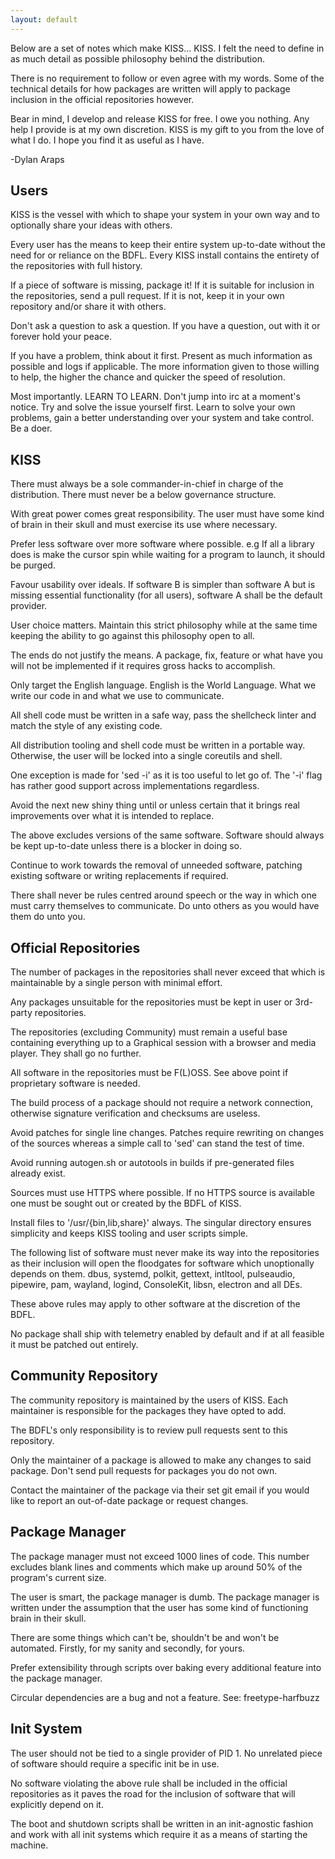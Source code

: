 ```yaml
---
layout: default
---
```


Below are a set of notes which make KISS... KISS. I felt the need to define in
as much detail as possible philosophy behind the distribution.

There is no requirement to follow or even agree with my words. Some of the
technical details for how packages are written will apply to package inclusion
in the official repositories however.

Bear in mind, I develop and release KISS for free. I owe you nothing. Any help
I provide is at my own discretion. KISS is my gift to you from the love of what
I do. I hope you find it as useful as I have.

-Dylan Araps

Users
-----

KISS is the vessel with which to shape your system in your own way and to
optionally share your ideas with others.

Every user has the means to keep their entire system up-to-date without the need
for or reliance on the BDFL. Every KISS install contains the entirety of the 
repositories with full history.

If a piece of software is missing, package it! If it is suitable for inclusion
in the repositories, send a pull request. If it is not, keep it in your own 
repository and/or share it with others.

Don't ask a question to ask a question. If you have a question, out with it or 
forever hold your peace.

If you have a problem, think about it first. Present as much information as
possible and logs if applicable. The more information given to those willing to 
help, the higher the chance and quicker the speed of resolution.

Most importantly. LEARN TO LEARN. Don't jump into irc at a moment's notice. Try
and solve the issue yourself first. Learn to solve your own problems, gain a 
better understanding over your system and take control. Be a doer.

KISS
----

There must always be a sole commander-in-chief in charge of the distribution.
There must never be a below governance structure.

With great power comes great responsibility. The user must have some kind of
brain in their skull and must exercise its use where necessary.

Prefer less software over more software where possible. e.g If all a library
does is make the cursor spin while waiting for a program to launch, it should be 
purged.

Favour usability over ideals. If software B is simpler than software A but is 
missing essential functionality (for all users), software A shall be the default 
provider.

User choice matters. Maintain this strict philosophy while at the same time
keeping the ability to go against this philosophy open to all.

The ends do not justify the means. A package, fix, feature or what have you will
not be implemented if it requires gross hacks to accomplish.

Only target the English language. English is the World Language. What we write
our code in and what we use to communicate.

All shell code must be written in a safe way, pass the shellcheck linter and
match the style of any existing code.

All distribution tooling and shell code must be written in a portable way. 
Otherwise, the user will be locked into a single coreutils and shell.

One exception is made for 'sed -i' as it is too useful to let go of. The '-i' 
flag has rather good support across implementations regardless.

Avoid the next new shiny thing until or unless certain that it brings real 
improvements over what it is intended to replace.

The above excludes versions of the same software. Software should always be kept
up-to-date unless there is a blocker in doing so.

Continue to work towards the removal of unneeded software, patching existing 
software or writing replacements if required.

There shall never be rules centred around speech or the way in which one must
carry themselves to communicate. Do unto others as you would have them do unto
you.

Official Repositories
---------------------

The number of packages in the repositories shall never exceed that which is 
maintainable by a single person with minimal effort.

Any packages unsuitable for the repositories must be kept in user or 3rd-party 
repositories.

The repositories (excluding Community) must remain a useful base containing 
everything up to a Graphical session with a browser and media player. They shall
go no further.

All software in the repositories must be F(L)OSS. See above point if proprietary 
software is needed.

The build process of a package should not require a network connection,
otherwise signature verification and checksums are useless.

Avoid patches for single line changes. Patches require rewriting on changes of
the sources whereas a simple call to 'sed' can stand the test of time.

Avoid running autogen.sh or autotools in builds if pre-generated files already
exist.

Sources must use HTTPS where possible. If no HTTPS source is available one must
be sought out or created by the BDFL of KISS.

Install files to '/usr/{bin,lib,share}' always. The singular directory ensures 
simplicity and keeps KISS tooling and user scripts simple.

The following list of software must never make its way into the repositories as
their inclusion will open the floodgates for software which unoptionally depends
on them.
dbus, systemd, polkit, gettext, intltool, pulseaudio, pipewire, pam, wayland, 
logind, ConsoleKit, libsn, electron and all DEs.

These above rules may apply to other software at the discretion of the BDFL.

No package shall ship with telemetry enabled by default and if at all feasible
it must be patched out entirely.

Community Repository
--------------------

The community repository is maintained by the users of KISS. Each maintainer is 
responsible for the packages they have opted to add.

The BDFL's only responsibility is to review pull requests sent to this
repository.

Only the maintainer of a package is allowed to make any changes to said package. Don't send pull requests for packages you do not own.

Contact the maintainer of the package via their set git email if you would like
to report an out-of-date package or request changes.

Package Manager
---------------

The package manager must not exceed 1000 lines of code. This number excludes
blank lines and comments which make up around 50% of the program's current size.

The user is smart, the package manager is dumb. The package manager is written
under the assumption that the user has some kind of functioning brain in their
skull.

There are some things which can't be, shouldn't be and won't be automated.
Firstly, for my sanity and secondly, for yours.

Prefer extensibility through scripts over baking every additional feature into
the package manager.

Circular dependencies are a bug and not a feature. See: freetype-harfbuzz

Init System
-----------

The user should not be tied to a single provider of PID 1. No unrelated piece of 
software should require a specific init be in use.

No software violating the above rule shall be included in the official
repositories as it paves the road for the inclusion of software that will
explicitly depend on it.

The boot and shutdown scripts shall be written in an init-agnostic fashion and
work with all init systems which require it as a means of starting the machine.

